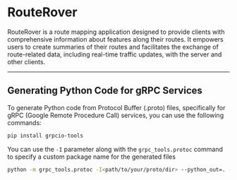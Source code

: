 # RouteRover

RouteRover is a route mapping application designed to provide clients with comprehensive information about features along their routes. It empowers users to create summaries of their routes and facilitates the exchange of route-related data, including real-time traffic updates, with the server and other clients.

---

## Generating Python Code for gRPC Services

To generate Python code from Protocol Buffer (.proto) files, specifically for gRPC (Google Remote Procedure Call) services, you can use the following commands:

```bash
pip install grpcio-tools
```

You can use the `-I` parameter along with the `grpc_tools.protoc` command to specify a custom package name for the generated files

```bash
python -m grpc_tools.protoc -I<path/to/your/proto/dir> --python_out=. --grpc_python_out=. <path/to/your/proto/file>
```

